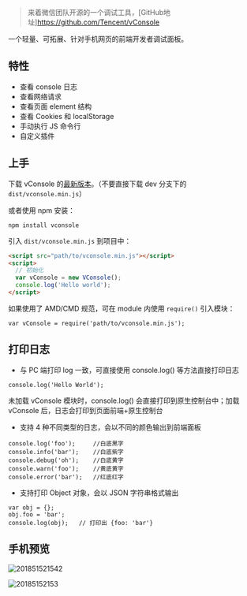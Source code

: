 > 来着微信团队开源的一个调试工具，[GitHub地址]https://github.com/Tencent/vConsole

一个轻量、可拓展、针对手机网页的前端开发者调试面板。
## 特性

- 查看 console 日志
- 查看网络请求
- 查看页面 element 结构
- 查看 Cookies 和 localStorage
- 手动执行 JS 命令行
- 自定义插件

## 上手

下载 vConsole 的[最新版本](https://github.com/Tencent/vConsole/releases/latest)。（不要直接下载 dev 分支下的 `dist/vconsole.min.js`）

或者使用 npm 安装：

```
npm install vconsole
```

引入 `dist/vconsole.min.js` 到项目中：

```html
<script src="path/to/vconsole.min.js"></script>
<script>
  // 初始化
  var vConsole = new VConsole();
  console.log('Hello world');
</script>
```

如果使用了 AMD/CMD 规范，可在 module 内使用 `require()` 引入模块：
```
var vConsole = require('path/to/vconsole.min.js');  
```

## 打印日志

- 与 PC 端打印 log 一致，可直接使用 console.log() 等方法直接打印日志

```
console.log('Hello World');  
```

未加载 vConsole 模块时，console.log() 会直接打印到原生控制台中；加载 vConsole 后，日志会打印到页面前端+原生控制台

- 支持 4 种不同类型的日志，会以不同的颜色输出到前端面板

```
console.log('foo');     //白底黑字  
console.info('bar');    //白底紫字  
console.debug('oh');    //白底黄字  
console.warn('foo');    //黄底黄字  
console.error('bar');   //红底红字  
```

- 支持打印 Object 对象，会以 JSON 字符串格式输出

```
var obj = {};  
obj.foo = 'bar';  
console.log(obj);   // 打印出 {foo: 'bar'}  
```

## 手机预览

![201851521542](http://cdn.chenrf.com/201851521542.png)

![20185152153](http://cdn.chenrf.com/20185152153.png)
